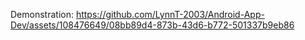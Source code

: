 Demonstration:
https://github.com/LynnT-2003/Android-App-Dev/assets/108476649/08bb89d4-873b-43d6-b772-501337b9eb86
